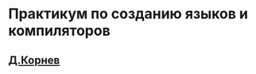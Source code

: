﻿Практикум по созданию языков и компиляторов
=============

[Д.Корнев](http://tswr.ru)
-------------

